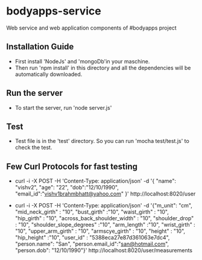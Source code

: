 # bodyapps-service

Web service and web application components of #bodyapps project

## Installation Guide

* First install 'NodeJs' and 'mongoDb'in your maschine. 
* Then run 'npm install' in this directory and all the dependencies will be automatically downloaded.

## Run the server

* To start the server, run 'node server.js'

## Test

* Test file is in the 'test' directory. So you can run 'mocha test/test.js' to check the test.

## Few Curl Protocols for fast testing

* curl -i -X POST -H 'Content-Type: application/json' -d '{ "name": "vishv2", "age": "22", "dob":"12/10/1990", "email_id":"vishv1brahmbhatt@yahoo.com" }' http://localhost:8020/user

* curl -i -X POST -H 'Content-Type: application/json' -d '{"m_unit": "cm", "mid_neck_girth" : "10", "bust_girth" :"10", "waist_girth" : "10", "hip_girth" : "10", "across_back_shoulder_width" : "10", "shoulder_drop" : "10", "shoulder_slope_degrees" :"10", "arm_length" :"10", "wrist_girth" : "10", "upper_arm_girth" : "10", "armscye_girth" : "10", "height" : "10", "hip_height" :"10", "user_id" : "5388eca27e87d361063e7dc4", "person.name": "San", "person.email_id":"san@hotmail.com", "person.dob": "12/10/1990"}' http://localhost:8020/user/measurements
